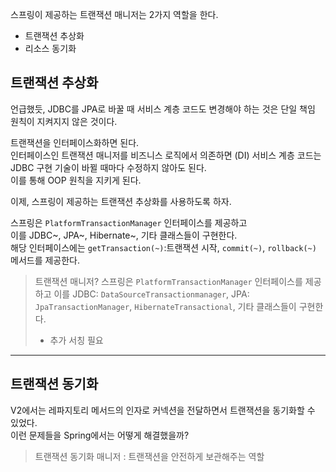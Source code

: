 스프링이 제공하는 트랜잭션 매니저는 2가지 역할을 한다.
- 트랜잭션 추상화
- 리소스 동기화


## 트랜잭션 추상화
언급했듯, JDBC를 JPA로 바꿀 때 서비스 계층 코드도 변경해야 하는 것은 단일 책임 원칙이 지켜지지 않은 것이다.

트랜잭션을 인터페이스화하면 된다.<br>
인터페이스인 트랜잭션 매니저를 비즈니스 로직에서 의존하면 (DI) 서비스 계층 코드는 JDBC 구현 기술이 바뀔 때마다 수정하지 않아도 된다.<br>
이를 통해 OOP 원칙을 지키게 된다.

이제, 스프링이 제공하는 트랜잭션 추상화를 사용하도록 하자.<br>

스프링은 `PlatformTransactionManager` 인터페이스를 제공하고<br>
이를 JDBC~, JPA~, Hibernate~, 기타 클래스들이 구현한다.<br>
해당 인터페이스에는 `getTransaction(~)`:트랜잭션 시작, `commit(~)`, `rollback(~)` 메서드를 제공한다.

> 트랜잭션 매니저?
> 스프링은 `PlatformTransactionManager` 인터페이스를 제공하고 이를 JDBC: `DataSourceTransactionmanager`, JPA: `JpaTransactionManager`, `HibernateTransactional`, 기타 클래스들이 구현한다.
> * 추가 서칭 필요


---
## 트랜잭션 동기화
V2에서는 레파지토리 메서드의 인자로 커넥션을 전달하면서 트랜잭션을 동기화할 수 있었다.<br>
이런 문제들을 Spring에서는 어떻게 해결했을까?



> 트랜잭션 동기화 매니저 : 트랜잭션을 안전하게 보관해주는 역할
